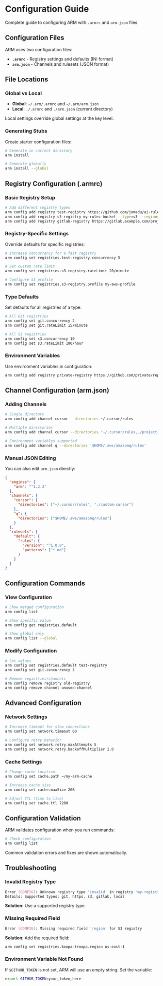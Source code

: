 # Configuration Guide

Complete guide to configuring ARM with `.armrc` and `arm.json` files.

## Configuration Files

ARM uses two configuration files:
- **`.armrc`** - Registry settings and defaults (INI format)
- **`arm.json`** - Channels and rulesets (JSON format)

## File Locations

### Global vs Local
- **Global**: `~/.arm/.armrc` and `~/.arm/arm.json`
- **Local**: `./.armrc` and `./arm.json` (current directory)

Local settings override global settings at the key level.

### Generating Stubs

Create starter configuration files:

```bash
# Generate in current directory
arm install

# Generate globally
arm install --global
```

## Registry Configuration (.armrc)

### Basic Registry Setup

```bash
# Add different registry types
arm config add registry test-registry https://github.com/jomadu/ai-rules-manager-test-git-registry --type=git
arm config add registry s3-registry my-rules-bucket --type=s3 --region=us-east-1
arm config add registry gitlab-registry https://gitlab.example.com/projects/456 --type=gitlab --authToken=$GITLAB_TOKEN
```

### Registry-Specific Settings

Override defaults for specific registries:

```bash
# Increase concurrency for a fast registry
arm config set registries.test-registry.concurrency 5

# Set custom rate limit
arm config set registries.s3-registry.rateLimit 20/minute

# Configure S3 profile
arm config set registries.s3-registry.profile my-aws-profile
```

### Type Defaults

Set defaults for all registries of a type:

```bash
# All Git registries
arm config set git.concurrency 2
arm config set git.rateLimit 15/minute

# All S3 registries
arm config set s3.concurrency 10
arm config set s3.rateLimit 100/hour
```

### Environment Variables

Use environment variables in configuration:

```bash
arm config add registry private-registry https://github.com/private/repo --type=git --authToken=$GITHUB_TOKEN
```

## Channel Configuration (arm.json)

### Adding Channels

```bash
# Single directory
arm config add channel cursor --directories ~/.cursor/rules

# Multiple directories
arm config add channel cursor --directories "~/.cursor/rules,./project-rules"

# Environment variables supported
arm config add channel q --directories '$HOME/.aws/amazonq/rules'
```

### Manual JSON Editing

You can also edit `arm.json` directly:

```json
{
  "engines": {
    "arm": "^1.2.3"
  },
  "channels": {
    "cursor": {
      "directories": ["~/.cursor/rules", "./custom-cursor"]
    },
    "q": {
      "directories": ["$HOME/.aws/amazonq/rules"]
    }
  },
  "rulesets": {
    "default": {
      "rules": {
        "version": "^1.0.0",
        "patterns": ["*.md"]
      }
    }
  }
}
```

## Configuration Commands

### View Configuration

```bash
# Show merged configuration
arm config list

# Show specific value
arm config get registries.default

# Show global only
arm config list --global
```

### Modify Configuration

```bash
# Set values
arm config set registries.default test-registry
arm config set git.concurrency 3

# Remove registries/channels
arm config remove registry old-registry
arm config remove channel unused-channel
```

## Advanced Configuration

### Network Settings

```bash
# Increase timeout for slow connections
arm config set network.timeout 60

# Configure retry behavior
arm config set network.retry.maxAttempts 5
arm config set network.retry.backoffMultiplier 2.0
```

### Cache Settings

```bash
# Change cache location
arm config set cache.path ~/my-arm-cache

# Increase cache size
arm config set cache.maxSize 2GB

# Adjust TTL (time to live)
arm config set cache.ttl 7200
```

## Configuration Validation

ARM validates configuration when you run commands:

```bash
# Check configuration
arm config list
```

Common validation errors and fixes are shown automatically.

## Troubleshooting

### Invalid Registry Type
```bash
Error [CONFIG]: Unknown registry type 'invalid' in registry 'my-registry'
Details: Supported types: git, https, s3, gitlab, local
```
**Solution**: Use a supported registry type.

### Missing Required Field
```bash
Error [CONFIG]: Missing required field 'region' for S3 registry
```
**Solution**: Add the required field:
```bash
arm config set registries.koopa-troopa.region us-east-1
```

### Environment Variable Not Found
If `$GITHUB_TOKEN` is not set, ARM will use an empty string. Set the variable:
```bash
export GITHUB_TOKEN=your_token_here
```
